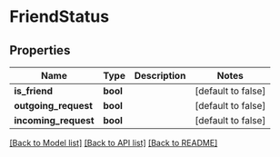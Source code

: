 # FriendStatus

## Properties

Name | Type | Description | Notes
------------ | ------------- | ------------- | -------------
**is_friend** | **bool** |  | [default to false]
**outgoing_request** | **bool** |  | [default to false]
**incoming_request** | **bool** |  | [default to false]

[[Back to Model list]](../README.md#documentation-for-models) [[Back to API list]](../README.md#documentation-for-api-endpoints) [[Back to README]](../README.md)


